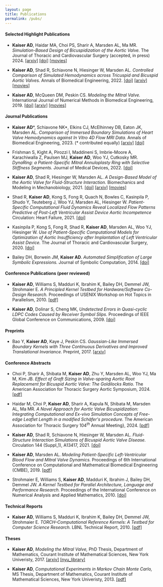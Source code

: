 ```yaml
---
layout: page
title: Publications
permalink: /pubs/
---
```


#### Selected Highlight Publications 

* __Kaiser AD__, Haidar MA, Choi PS, Sharir A, Marsden AL, Ma MR. _Simulation-Based Design of Bicuspidization of the Aortic Valve._ The Journal of Thoracic and Cardiovascular Surgery (accepted, in press) 2024. [[arxiv]](https://arxiv.org/abs/2309.14239) [[doi]](https://doi.org/10.1016/j.jtcvs.2023.12.027) [[movies]](https://www.youtube.com/watch?v=G-mf0jRN0kk&list=PLVE1-rUYcsaLWMi2I0PFCpZWIVZOQ74lF&pp=iAQB)

* __Kaiser AD__, Shad R, Schiavone N, Hiesinger W, Marsden AL. _Controlled Comparison of Simulated Hemodynamics across Tricuspid and Bicuspid Aortic Valves._ Annals of Biomedical Engineering, 2022. [[doi]](https://doi.org/10.1007/s10439-022-02983-4) [[arxiv]](https://arxiv.org/abs/2109.08261) [[movies]](https://www.youtube.com/watch?v=SQrFoCUKOk0&list=PLVE1-rUYcsaJYmYqGy7Y5xFfdontjI1Xq)

* __Kaiser AD__, McQueen DM, Peskin CS. _Modeling the Mitral Valve._ International Journal of Numerical Methods in Biomedical Engineering, 2019. [[doi]](http://doi.org/10.1002/cnm.3240) [[arxiv]](https://arxiv.org/abs/2109.08261) [[movies]](https://www.youtube.com/watch?v=GjXboGhaeb4&list=PLVE1-rUYcsaJXpy5_xfRvsNxcj3Rb_azW)


#### Journal Publications

* __Kaiser AD__\*, Schiavone NK\*, Elkins CJ, McElhinney DB, Eaton JK, Marsden AL. _Comparison of Immersed Boundary Simulations of Heart Valve Hemodynamics against In Vitro 4D Flow MRI Data._  Annals of Biomedical Engineering, 2023. (\* contributed equally) [[arxiv]](https://arxiv.org/abs/2111.00720) [[doi]](https://doi.org/10.1007/s10439-023-03266-2)


* Frishman S, Kight A, Pirozzi I, Maddineni S, Imbrie-Moore A, Karachiwalla Z, Paulsen MJ, __Kaiser AD__, Woo YJ, Cutkosky MR. _DynaRing: a Patient-Specific Mitral Annuloplasty Ring with Selective Stiffness Segments._ Journal of Medical Devices, 2022. [[doi]](https://doi.org/10.1115/1.4054445)

* __Kaiser AD__, Shad R, Hiesinger W, Marsden AL. _A Design-Based Model of the Aortic Valve for Fluid-Structure Interaction._ Biomechanics and Modeling in Mechanobiology, 2021. [[doi]](https://doi.org/10.1007/s10237-021-01516-7) [[arxiv]](https://arxiv.org/abs/2010.02346) [[movies]](https://www.youtube.com/watch?v=SJcHaGk16sc&list=PLVE1-rUYcsaIz6k1Rr6vJxsAeDRTptpLA)

* Shad R, __Kaiser AD__, Kong S, Fong R, Quach N, Bowles C, Kasinpila P, Shudo Y, Teuteberg J, Woo YJ, Marsden AL, Hiesinger W. _Patient-Specific Computational Fluid Dynamics Reveal Localized Flow Patterns Predictive of Post-Left Ventricular Assist Device Aortic Incompetence_ Circulation: Heart Failure, 2021. [[doi]](https://www.ahajournals.org/doi/10.1161/CIRCHEARTFAILURE.120.008034)

* Kasinpila P, Kong S, Fong R, Shad R, __Kaiser AD__, Marsden AL, Woo YJ, Hiesinger W. _Use of Patient-Specific Computational Models for Optimization of Aortic Insufficiency after Implantation of Left Ventricular Assist Device._ The Journal of Thoracic and Cardiovascular Surgery, 2020. [[doi]](https://doi.org/10.1016/j.jtcvs.2020.04.164)

* Bailey DH, Borwein JM, __Kaiser AD__. _Automated Simplification of Large Symbolic Expressions._ Journal of Symbolic Computation, 2014. [[doi]](https://doi.org/10.1016/j.jsc.2013.09.001)



#### Conference Publications (peer reviewed)

* __Kaiser AD__, Williams S, Madduri K, Ibrahim K, Bailey DH, Demmel JW, Strohmaier E. _A Principled Kernel Testbed for Hardware/Software Co-Design Research._ Proceedings of USENIX Workshop on Hot Topics in Parallelism, 2010. [[pdf]](https://static.usenix.org/event/hotpar10/tech/full_papers/Kaiser.pdf)

* __Kaiser AD__, Dolinar S, Cheng MK, _Undetected Errors in Quasi-cyclic LDPC Codes Caused by Receiver Symbol Slips._ Proceedings of IEEE Global Conference on Communications, 2009. [[doi]](https://doi.org/10.1109/GLOCOM.2009.5425765)









#### Preprints

* Bao Y, __Kaiser AD__, Kaye J, Peskin CS. _Gaussian-Like Immersed Boundary Kernels with Three Continuous Derivatives and Improved Translational Invariance._ Preprint, 2017. [[arxiv]](https://arxiv.org/abs/1505.07529v4)

#### Conference Abstracts

* Choi P, Sharir A, Shibata M, __Kaiser AD__, Zhu Y, Marsden AL, Woo YJ, Ma M, Kim JB. 
_Effect of Graft Sizing in Valve-sparing Aortic Root Replacement for Bicuspid Aortic Valve: The Goldilocks Ratio._ The American Association for Thoracic Surgery Aortic Symposium, 2024. [[pdf]](https://www.aats.org/resources/effect-of-graft-sizing-in-valv-7713)


* Haidar M, Choi P, __Kaiser AD__, Sharir A, Kapula N, Shibata M, Marsden AL, Ma MR.
_A Novel Approach for Aortic Valve Bicuspidization: Integrating Computational and Ex-vivo Simulation Concepts of Free-edge Leaflet Length in a modified Schäfer's procedure._ The American Association for Thoracic Surgery 104$^{th}$ Annual Meeting}, 2024. [[pdf]](https://www.aats.org/resources/a-novel-approach-for-aortic-va-7040)


* __Kaiser AD__, Shad R, Schiavone N, Hiesinger W, Marsden AL. _Fluid-Structure Interaction Simulations of Bicuspid Aortic Valve Disease._ Circulation 144 (Suppl_1), A13417, 2021. [[doi]](https://doi.org/10.1161/circ.144.suppl_1.13417)

* __Kaiser AD__, Marsden AL. _Modeling Patient-Specific Left-Ventricular Blood Flow and Mitral Valve Dynamics._ Proceedings of 6th International Conference on Computational and Mathematical Biomedical Engineering (CMBE), 2019. [[pdf]](ttps://www.compbiomed.net/getfile.php?type=14/site_documents&id=CMBE19proceedings-vol1.pdf)

* Strohmaier E, Williams S, __Kaiser AD__, Madduri K, Ibrahim J, Bailey DH, Demmel JW. _A Kernel Testbed for Parallel Architecture, Language and Performance Research._ Proceedings of the International Conference on Numerical Analysis and Applied Mathematics, 2010. [[doi]](https://doi.org/10.1063/1.3497950)

#### Technical Reports 

* __Kaiser AD__, Williams S, Madduri K, Ibrahim K, Bailey DH, Demmel JW, Strohmaier E. _TORCH–Computational Reference Kernels: A Testbed for Computer Science Research._ LBNL Technical Report, 2010. [[pdf]](https://escholarship.org/uc/item/8n36z5tn)


#### Theses 

* __Kaiser AD__, _Modeling the Mitral Valve,_ PhD Thesis, Department of Mathematics, Courant Institute of Mathematical Sciences, New York Univeristy, 2017. [[arxiv]](https://arxiv.org/abs/2208.13317) [[nyu_library]](https://bobcat.library.nyu.edu/permalink/f/ci13eu/nyu_aleph005985265)

* __Kaiser AD__, _Computational Experiments in Markov Chain Monte Carlo,_ MS Thesis, Department of Mathematics, Courant Institute of Mathematical Sciences, New York Univeristy, 2013. [[pdf]](/pdfs/kaiser_computational_exp_mcmc_ms_thesis_2013.pdf)



